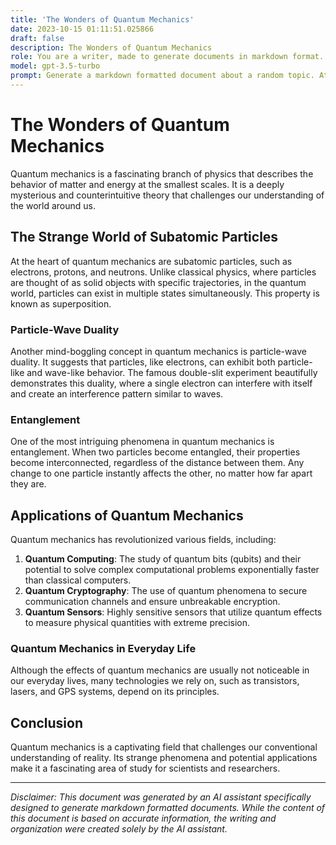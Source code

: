 ```yaml
---
title: 'The Wonders of Quantum Mechanics'
date: 2023-10-15 01:11:51.025866
draft: false
description: The Wonders of Quantum Mechanics
role: You are a writer, made to generate documents in markdown format. It is very important that all of the documents you generate are in valid markdown format.
model: gpt-3.5-turbo
prompt: Generate a markdown formatted document about a random topic. At the bottom, include a disclaimer explaining that the document was generated by you. The first line of the document should be the title. Make sure that the entire document is in proper markdown format, using a mix of various tags to make the document visually appealing.
---
```


# The Wonders of Quantum Mechanics

Quantum mechanics is a fascinating branch of physics that describes the behavior of matter and energy at the smallest scales. It is a deeply mysterious and counterintuitive theory that challenges our understanding of the world around us.

## The Strange World of Subatomic Particles

At the heart of quantum mechanics are subatomic particles, such as electrons, protons, and neutrons. Unlike classical physics, where particles are thought of as solid objects with specific trajectories, in the quantum world, particles can exist in multiple states simultaneously. This property is known as superposition.

### Particle-Wave Duality

Another mind-boggling concept in quantum mechanics is particle-wave duality. It suggests that particles, like electrons, can exhibit both particle-like and wave-like behavior. The famous double-slit experiment beautifully demonstrates this duality, where a single electron can interfere with itself and create an interference pattern similar to waves.

### Entanglement

One of the most intriguing phenomena in quantum mechanics is entanglement. When two particles become entangled, their properties become interconnected, regardless of the distance between them. Any change to one particle instantly affects the other, no matter how far apart they are.

## Applications of Quantum Mechanics

Quantum mechanics has revolutionized various fields, including:

1. **Quantum Computing**: The study of quantum bits (qubits) and their potential to solve complex computational problems exponentially faster than classical computers.
2. **Quantum Cryptography**: The use of quantum phenomena to secure communication channels and ensure unbreakable encryption.
3. **Quantum Sensors**: Highly sensitive sensors that utilize quantum effects to measure physical quantities with extreme precision.

### Quantum Mechanics in Everyday Life

Although the effects of quantum mechanics are usually not noticeable in our everyday lives, many technologies we rely on, such as transistors, lasers, and GPS systems, depend on its principles.

## Conclusion

Quantum mechanics is a captivating field that challenges our conventional understanding of reality. Its strange phenomena and potential applications make it a fascinating area of study for scientists and researchers.

---

*Disclaimer: This document was generated by an AI assistant specifically designed to generate markdown formatted documents. While the content of this document is based on accurate information, the writing and organization were created solely by the AI assistant.*